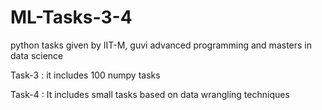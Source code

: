 # ML-Tasks-3-4
python tasks given by IIT-M, guvi advanced programming and masters in data science

Task-3 : it includes 100 numpy tasks

Task-4 : It includes small tasks based on data wrangling techniques
